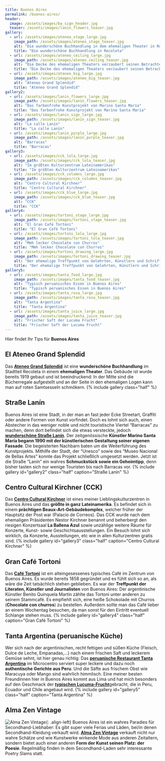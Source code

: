```yaml
---
title: Buenos Aires
permalink: /buenos-aires/
header:
  image: /assets/images/ba_sign_header.jpg
  teaser: /assets/images/lanin_flowers_teaser.jpg
gallery:
  - url: /assets/images/ateneo_stage_large.jpg
    image_path: /assets/images/ateneo_stage_teaser.jpg
    alt: "Die wunderschöne Buchhandlung in dem ehemaligen Theater in Recoleta"
    title: "Die wunderschöne Buchhandlung in Recoleta"
  - url: /assets/images/ateneo_ceiling_large.jpg
    image_path: /assets/images/ateneo_ceiling_teaser.jpg
    alt: "Die Decke des ehemaligen Theaters verzaubert seinen Betrachter."
    title: "Die Decke des ehemaligen Theaters verzaubert seinen Betrachter."
  - url: /assets/images/ateneo_big_large.jpg
    image_path: /assets/images/ateneo_big_teaser.jpg
    alt: "Ateneo Grand Splendid"
    title: "Ateneo Grand Splendid"
gallery2:
  - url: /assets/images/lanin_flowers_large.jpg
    image_path: /assets/images/lanin_flowers_teaser.jpg
    alt: "Das farbenfrohe Kunstprojekt von Marino Santa María"
    title: "Das farbenfrohe Kunstprojekt von Marino Santa María"
  - url: /assets/images/lanin_sign_large.jpg
    image_path: /assets/images/lanin_sign_teaser.jpg
    alt: "La calle Lanín"
    title: "La calle Lanín"
  - url: /assets/images/lanin_purple_large.jpg
    image_path: /assets/images/lanin_purple_teaser.jpg
    alt: "Barracas"
    title: "Barracas"
gallery3:
  - url: /assets/images/cck_lola_large.jpg
    image_path: /assets/images/cck_lola_teaser.jpg
    alt: "Im größten Kulturzentrum Lateinamerikas"
    title: "Im größten Kulturzentrum Lateinamerikas"
  - url: /assets/images/cck_columns_large.jpg
    image_path: /assets/images/cck_columns_teaser.jpg
    alt: "Centro Cultural Kirchner"
    title: "Centro Cultural Kirchner"
  - url: /assets/images/cck_blue_large.jpg
    image_path: /assets/images/cck_blue_teaser.jpg
    alt: "CCK"
    title: "CCK"
gallery4:
  - url: /assets/images/tortoni_stage_large.jpg
    image_path: /assets/images/tortoni_stage_teaser.jpg
    alt: "El Gran Café Tortoni"
    title: "El Gran Café Tortoni"
  - url: /assets/images/tortoni_lola_large.jpg
    image_path: /assets/images/tortoni_lola_teaser.jpg
    alt: "Mmh lecker Chocolate con Churros"
    title: "Mmh lecker Chocolate con Churros"
  - url: /assets/images/tortoni_drawing_large.jpg
    image_path: /assets/images/tortoni_drawing_teaser.jpg
    alt: "Der ehemalige Treffpunkt von Gelehrten, Künstlern und Schriftstellern in Buenos Aires"
    title: "Der ehemalige Treffpunkt von Gelehrten, Künstlern und Schriftstellern in Buenos Aires"
gallery5:
  - url: /assets/images/tanta_food_large.jpg
    image_path: /assets/images/tanta_food_teaser.jpg
    alt: "Typisch peruanisches Essen in Buenos Aires"
    title: "Typisch peruanisches Essen in Buenos Aires"
  - url: /assets/images/tanta_rosa_large.jpg
    image_path: /assets/images/tanta_rosa_teaser.jpg
    alt: "Tanta Argentina"
    title: "Tanta Argentina"
  - url: /assets/images/tanta_juice_large.jpg
    image_path: /assets/images/tanta_juice_teaser.jpg
    alt: "Frischer Saft der Lucuma Frucht"
    title: "Frischer Saft der Lucuma Frucht"
---
```


Hier findet Ihr Tips für **Buenos Aires**

## El Ateneo Grand Splendid
Das [**Ateneo Grand Splendid**](https://turismo.buenosaires.gob.ar/es/atractivo/el-ateneo-grand-splendid) ist eine **wunderschöne Buchhandlung** im Stadtteil Recoleta in einem **ehemaligen Theater**. Das Gebäude ist wurde bereits 1919 gebaut und ist beeindruckend: In der Mitte sind die Bücherregale aufgestellt und an der Seite in den ehemaligen Logen kann man auf roten Samtsesseln schmökern.
{% include gallery class="half" %}

## Straße Lanín
Buenos Aires ist eine Stadt, in der man an fast jeder Ecke Streetart, Graffiti oder andere Formen von Kunst vorfindet.
Doch es lohnt sich auch, einen Abstecher in das weniger noble und nicht touristische Viertel “Barracas” zu machen, denn dort befindet sich die etwas versteckte, jedoch [**wunderschöne Straße Lanín**](https://turismo.buenosaires.gob.ar/es/atractivo/calle-lan%C3%ADn). 
Der zeitgenössische **Künstler Marino Santa María begann 1990 mit der künstlerischen Gestaltung seiner eigenen Fassade**. Die begeisterten Nachbarn baten um die Weiterführung des Kunstprojekts. Mithilfe der Stadt, der “Unesco” sowie des “Museo Nacional de Bellas Artes” konnte das Projekt schließlich umgesetzt werden. Jetzt ist die Straße “Lanín” ein wahres **Schmuckstück sowie ein Geheimtipp**, denn bisher tasten sich nur wenige Touristen bis nach Barracas vor. 
{% include gallery id="gallery2" class="half" caption="Straße Lanín" %}

## Centro Cultural Kirchner (CCK)
Das [**Centro Cultural Kirchner**](http://www.cck.gob.ar/) ist eines meiner Lieblingskulturzentren in Buenos Aires und das **größte in ganz Lateinamerika**. Es befindet sich in einem **prächtigen Beaux-Art-Gebäudekomplex**, welcher früher der Hauptsitz der Post war (Palacio de Correos). Das CCK wurde nach dem ehemaligen Präsidenten Nestor Kirchner benannt und beherbergt den riesigen Konzertsaal **La Ballena Azul** sowie unzählige weitere Räume für Konzerte, Kunst- sowie Geschichtsausstellungen. Ein Besuch lohnt sich wirklich, da Konzerte, Ausstellungen, etc wie in allen Kulturzentren gratis sind. 
{% include gallery id="gallery3" class="half" caption="Centro Cultural Kirchner" %}

## Gran Café Tortoni
Das [**Café Tortoni**](http://www.cafetortoni.com.ar/) ist ein alteingesessenes typisches Café im Zentrum von Buenos Aires. Es wurde bereits 1858 gegründet und es fühlt sich so an, als wäre die Zeit tatsächlich stehen geblieben. 
Es war der **Treffpunkt der Literaten, Künstler und Journalisten** von Buenos Aires: Der argentinische Künstler Benito Quinquela Martin zählte das Tortoni unter anderen zu seinem Stammcafé.
Es empfiehlt sich, eine heiße Schokolade mit Churros (**Chocolate con churros**) zu bestellen. 
Außerdem sollte man das Café lieber an einem Wochentag besuchen, da man sonst für den Eintritt eventuell Schlange stehen muss.
{% include gallery id="gallery4" class="half" caption="Gran Café Tortoni" %}

## Tanta Argentina (peruanische Küche)
Wer sich nach der argentinischen, recht fettigen und süßen Küche (Fleisch, Dulce de Leche, Empanadas,...) nach einem frischen Saft und leckerem Gemüse sehnt, ist hier genau richtig: Das [**peruanische Restaurant Tanta Argentina**](https://www.tanta.com.ar/) im Microcentro serviert super leckere und dazu noch **authentische Gerichte aus Peru**. Und die Säfte aus frischem Obst wie Maracuya oder Mango sind wahrlich himmlisch. Eine meiner besten Freundinnen hier in Buenos Aires kommt aus Lima und hat mich besonders auf den Geschmack der [**typischen Lucuma-Frucht**](https://en.wikipedia.org/wiki/Pouteria_lucuma)gebracht, die in Peru, Ecuador und Chile angebaut wird. 
{% include gallery id="gallery5" class="half" caption="Tanta Argentina" %}

## Alma Zen Vintage
![Alma Zen Vintage]({{"/assets/images/almazen_frida_small.jpg"}}){: .align-left}
Buenos Aires ist ein wahres Paradies für Secondhand-Liebhaber: Es gibt super viele Ferias und Läden, bei/in denen Secondhand-Kleidung verkauft wird. 
[**Alma Zen Vintage**](http://www.feriaalmazen.com.ar/) verkauft nicht nur wahre Schätze und wie Kunstwerke wirkende Mode aus anderen Zeitaltern, sondern bietet auch einer anderen **Form der Kunst seinen Platz: der Poesie**. Regelmäßig finden in dem Secondhand-Laden sehr interessante Poetry Slams statt.




